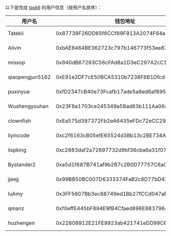 以下是完成 [task6](../task/task6.md) 的用户信息（按用户名排序）：

|    用户名     | 钱包地址                                   | tx                                                                                                               |
|---------------|--------------------------------------------|------------------------------------------------------------------------------------------------------------------|
| Tatekii         | 0x87739F26DD65f6CCf89F913A2074F64a6aC710E3 | [4 MON](https://testnet.monadexplorer.com/tx/0x266722f07b3faf2063908268932619e5553b90f37c69a14656ed41dcd6a62098) |
| Alivin          | 0xbAE8464BE362723c797b146773f53ee879794623 | [4 MON]() |
| missop          | 0x940dB67293C56cFAd8a1D3eC297A2cC1A4b10e4B | [4 MON](https://testnet.monadexplorer.com/tx/0x241df2348a934120d688b4c12eb0992f243ced962a74f54f3bd3c4f3983f213b) |
| qiaopengjun5162 | 0xE91e2DF7cE50BCA5310b7238F6B1Dfcd15566bE5 | [4 MON](https://testnet.monadexplorer.com/tx/0x3a69c5d5102076d3aa23d413b0550bd16d7aaaa68dc4970de5ec98589e3474db) |
| puxinyue        | 0xfD2347cB40e73Fcafb17ade5a8ed6af895eD1c5c | [4 MON](https://testnet.monadexplorer.com/tx/0xb3e7b1a1a4a0049870be1ac41d9124a7f39e87774ab7c14f154a7446edf122de) |
| Wushengyouhan   | 0x23F8a1703ce245349a5Bad63b111Aa06ada7bB30 | [4 MON](https://testnet.monadexplorer.com/tx/0x9c85923bac62f6be12c44a8253c52d5308eacbe9d1fd53ff8f71cbe191eaf6af) |
| clownfish       | 0xEa575d397372Fb2eA6435eFDc72eCC29BecfC396 | [4 MON](https://testnet.monadexplorer.com/tx/0x1424a98fc826bca59d92227e81b924c59318fd4c4e63a82739f33ea438f05104) |
| liyincode       | 0xc2f6163cB05efE65524d3Bb13c2BE734A6916385 | [4 MON](https://testnet.monadexplorer.com/tx/0xd898561dadbb9e58827ec8272ea9ee971865f6df29b06854be747d32d0c9c711) |
| lispking        | 0xc2883daf2a72697732d9bf36cba6a31f07c4d472 | [4 MON](https://testnet.monadexplorer.com/tx/0x298025c8459fbb127da0a16d71ce9dc8aea01b34f9c892ab90d5e359c90542e9) |
| Bystander2      | 0xa5d1f687B741af9b2B7c2B0D77757C6a0De69055 | [4 MON](https://testnet.monadexplorer.com/tx/0x7ce974be6e3866ca6d16330f46b216c6f3ff4be52c2f28f3f38135fb1273627c) |
| jjeejj          | 0x99BB50BC007D6333374FaB2c8D77bD43Fe9Ce2F9 | [4 MON](https://testnet.monadexplorer.com/tx/0xa6a23d8333bf3a33f171c0a25429ba02c8835b6236c02f5975d059f1314ac7c0) |
| luAmy           | 0x3FF5607Bb3ec88749ed1Bb27fCCd047aBf60619e | [4 MON](https://testnet.monadexplorer.com/tx/0x5aff9d033e417f4ae628b4642037b447e9cc74d3c36549e8188ccda7d1e16394) |
| qmanz           | 0xf0effE445bF894E9fB4Cfaed896E8837964Ba223 | [4 MON](https://testnet.monadexplorer.com/tx/0x8a555115606bf16150a026c850eb93aab7c058729ee0e225f8cd51103ab57a59) |
| huzhengen       | 0x22808912E21FE9923ab421741eDD99C611A2661C | [4 MON](https://testnet.monadexplorer.com/tx/0xab6a89bdbb43d080b2597fca4c6152136563d8fa3f6b42b209529447dd08e9f0) |
